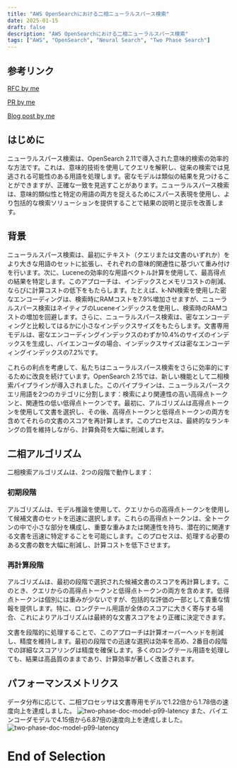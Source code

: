 ```yaml
---
title: "AWS OpenSearchにおける二相ニューラルスパース検索"
date: 2025-01-15
draft: false
description: "AWS OpenSearchにおける二相ニューラルスパース検索"
tags: ["AWS", "OpenSearch", "Neural Search", "Two Phase Search"]
---
```


## 参考リンク
[RFC by me](https://github.com/opensearch-project/neural-search/issues/646) 

[PR by me](https://github.com/opensearch-project/neural-search/pull/695/files) 

[Blog post by me](https://opensearch.org/blog/Introducing-a-neural-sparse-two-phase-algorithm/)


## はじめに
ニューラルスパース検索は、OpenSearch 2.11で導入された意味的検索の効率的な方法です。これは、意味的技術を使用してクエリを解釈し、従来の検索では見逃される可能性のある用語を処理します。密なモデルは類似の結果を見つけることができますが、正確な一致を見逃すことがあります。ニューラルスパース検索は、意味的類似性と特定の用語の両方を捉えるためにスパース表現を使用し、より包括的な検索ソリューションを提供することで結果の説明と提示を改善します。

## 背景
ニューラルスパース検索は、最初にテキスト（クエリまたは文書のいずれか）をより大きな用語のセットに拡張し、それぞれの意味的関連性に基づいて重み付けを行います。次に、Luceneの効率的な用語ベクトル計算を使用して、最高得点の結果を特定します。このアプローチは、インデックスとメモリコストの削減、ならびに計算コストの低下をもたらします。たとえば、k-NN検索を使用した密なエンコーディングは、検索時にRAMコストを7.9%増加させますが、ニューラルスパース検索はネイティブのLuceneインデックスを使用し、検索時のRAMコストの増加を回避します。さらに、ニューラルスパース検索は、密なエンコーディングと比較してはるかに小さなインデックスサイズをもたらします。文書専用モデルは、密なエンコーディングインデックスのわずか10.4%のサイズのインデックスを生成し、バイエンコーダの場合、インデックスサイズは密なエンコーディングインデックスの7.2%です。

これらの利点を考慮して、私たちはニューラルスパース検索をさらに効率的にするために改良を続けています。OpenSearch 2.15では、新しい機能として二相検索パイプラインが導入されました。このパイプラインは、ニューラルスパースクエリ用語を2つのカテゴリに分割します：検索により関連性の高い高得点トークンと、関連性の低い低得点トークンです。最初に、アルゴリズムは高得点トークンを使用して文書を選択し、その後、高得点トークンと低得点トークンの両方を含めてそれらの文書のスコアを再計算します。このプロセスは、最終的なランキングの質を維持しながら、計算負荷を大幅に削減します。

## 二相アルゴリズム
二相検索アルゴリズムは、2つの段階で動作します：

### 初期段階
アルゴリズムは、モデル推論を使用して、クエリからの高得点トークンを使用して候補文書のセットを迅速に選択します。これらの高得点トークンは、全トークンの中で小さな部分を構成し、重要な重みまたは関連性を持ち、潜在的に関連する文書を迅速に特定することを可能にします。このプロセスは、処理する必要のある文書の数を大幅に削減し、計算コストを低下させます。

### 再計算段階
アルゴリズムは、最初の段階で選択された候補文書のスコアを再計算します。このとき、クエリからの高得点トークンと低得点トークンの両方を含めます。低得点トークンは個別には重みが少ないですが、包括的な評価の一部として貴重な情報を提供します。特に、ロングテール用語が全体のスコアに大きく寄与する場合、これによりアルゴリズムは最終的な文書スコアをより正確に決定できます。

文書を段階的に処理することで、このアプローチは計算オーバーヘッドを削減し、精度を維持します。最初の段階での迅速な選択は効率を高め、2番目の段階での詳細なスコアリングは精度を確保します。多くのロングテール用語を処理しても、結果は高品質のままであり、計算効率が著しく改善されます。

## パフォーマンスメトリクス
データ分布に応じて、二相プロセッサは文書専用モデルで1.22倍から1.78倍の速度向上を達成しました。
![two-phase-doc-model-p99-latency](https://opensearch.org/assets/media/blog-images/2024-08-07-Introducing-a-neural-sparse-two-phase-algorithm/two-phase-doc-model-p99-latency.jpg)
また、バイエンコーダモデルで4.15倍から6.87倍の速度向上を達成しました。
![two-phase-doc-model-p99-latency](https://opensearch.org/assets/media/blog-images/2024-08-07-Introducing-a-neural-sparse-two-phase-algorithm/two-phase-doc-model-p99-latency.jpg)
# End of Selection
